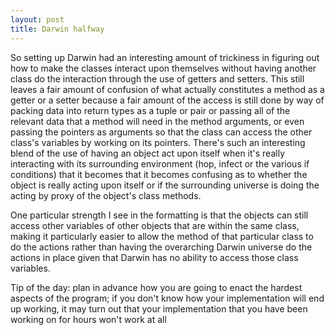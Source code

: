 ```yaml
---
layout: post
title: Darwin halfway
---
```


So setting up Darwin had an interesting amount of trickiness in figuring out how to make the classes interact upon themselves without having another class do the interaction through the use of getters and setters. This still leaves a fair amount of confusion of what actually constitutes a method as a getter or a setter because a fair amount of the access is still done by way of packing data into return types as a tuple or pair or passing all of the relevant data that a method will need in the method arguments, or even passing the pointers as arguments so that the class can access the other class's variables by working on its pointers. There's such an interesting blend of the use of having an object act upon itself when it's really interacting with its surrounding environment (hop, infect or the various if conditions) that it becomes that it becomes confusing as to whether the object is really acting upon itself or if the surrounding universe is doing the acting by proxy of the object's class methods. 

One particular strength I see in the formatting is that the objects can still access other variables of other objects that are within the same class, making it particularly easier to allow the method of that particular class to do the actions rather than having the overarching Darwin universe do the actions in place given that Darwin has no ability to access those class variables.

Tip of the day: plan in advance how you are going to enact the hardest aspects of the program; if you don't know how your implementation will end up working, it may turn out that your implementation that you have been working on for hours won't work at all

